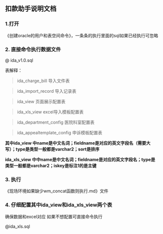 ## 扣款助手说明文档

### 1.打开
《创建oracle的用户和表空间命令》，一条条的执行里面的sql如果已经执行可忽略


### 2. 直接命令执行数据文件
@ ida_v1.0.sql 


表解释：

> ida_charge_bill 导入文件表

> ida_import_record 导入记录表

> ida_view 页面展示配置表

> ida_xls_view excel导入模板配置表

> ida_department_config 医院科室配置表

> ida_appealtemplate_config 申诉模板配置表

**其中ida_view 中name是中文名词；fieldname是对应的英文字段名（需要大写）；type是类型一般都是varchar2；sort是排序**

**ida_xls_view 中中name是中文名词；fieldname是对应的英文字段名；type是类型一般都是varchar2；iskey是标注1的是主键**


### 3. 执行
《现场环境如果缺少wm_concat函数则执行.md》文件


### 4. 仔细配置其中ida_view和ida_xls_view两个表
确保数据和excel对应
如果不想配置可直接命令执行

@ida_xls.sql